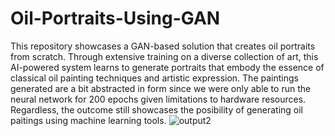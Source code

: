 # Oil-Portraits-Using-GAN
This repository showcases a GAN-based solution that creates oil portraits from scratch. Through extensive training on a diverse collection of art, this AI-powered system learns to generate portraits that embody the essence of classical oil painting techniques and artistic expression. The paintings generated are a bit abstracted in form since we were only able to run the neural network for 200 epochs given limitations to hardware resources. Regardless, the outcome still showcases the posibility of generating oil paitings using machine learning tools.
![output2](https://github.com/cielo112/Oil-Portraits-Using-GAN/assets/113077476/1ea95fd6-91a0-4234-8887-0be30761faac)

